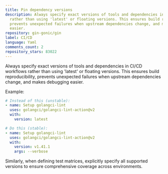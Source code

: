 ```yaml
---
title: Pin dependency versions
description: Always specify exact versions of tools and dependencies in CI/CD workflows
  rather than using 'latest' or floating versions. This ensures build reproducibility,
  prevents unexpected failures when upstream dependencies change, and makes debugging
  easier.
repository: gin-gonic/gin
label: CI/CD
language: Yaml
comments_count: 2
repository_stars: 83022
---
```


Always specify exact versions of tools and dependencies in CI/CD workflows rather than using 'latest' or floating versions. This ensures build reproducibility, prevents unexpected failures when upstream dependencies change, and makes debugging easier.

Example:
```yml
# Instead of this (unstable):
- name: Setup golangci-lint
  uses: golangci/golangci-lint-action@v2
  with:
    version: latest

# Do this (stable):
- name: Setup golangci-lint
  uses: golangci/golangci-lint-action@v2
  with:
    version: v1.41.1
    args: --verbose
```

Similarly, when defining test matrices, explicitly specify all supported versions to ensure comprehensive coverage across environments.